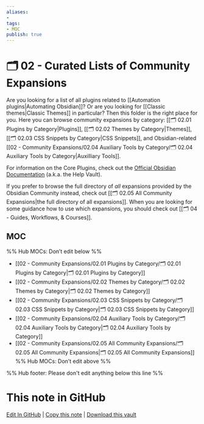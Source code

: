 ```yaml
---
aliases:
- 
tags: 
- MOC
publish: true
---
```


# 🗂️ 02 - Curated Lists of Community Expansions

Are you looking for a list of all plugins related to [[Automation plugins|Automating Obsidian]]? Or are you looking for [[Classic themes|Classic Themes]] in particular? Then this folder is the right place for you. Here you can browse community expansions by category: [[🗂️ 02.01 Plugins by Category|Plugins]], [[🗂️ 02.02 Themes by Category|Themes]], [[🗂️ 02.03 CSS Snippets by Category|CSS Snippets]], and Obsidian-related [[02 - Community Expansions/02.04 Auxiliary Tools by Category/🗂️ 02.04 Auxiliary Tools by Category|Auxilliary Tools]].

For information on the Core Plugins, check out the [Official Obsidian Documentation](https://help.obsidian.md/Plugins/Core+plugins) (a.k.a. the Help Vault).

If you prefer to browse the full directory of *all* expansions provided by the Obsidian Community instead, check out [[🗂️ 02.05 All Community Expansions|the full directory of all expansions]]. When you are looking for some guidance how to use which expansions, you should check out [[🗂️ 04 - Guides, Workflows, & Courses]]. 

## MOC

%% Hub MOCs: Don’t edit below  %%
-  [[02 - Community Expansions/02.01 Plugins by Category/🗂️ 02.01 Plugins by Category|🗂️ 02.01 Plugins by Category]]
-  [[02 - Community Expansions/02.02 Themes by Category/🗂️ 02.02 Themes by Category|🗂️ 02.02 Themes by Category]]
-  [[02 - Community Expansions/02.03 CSS Snippets by Category/🗂️ 02.03 CSS Snippets by Category|🗂️ 02.03 CSS Snippets by Category]]
-  [[02 - Community Expansions/02.04 Auxiliary Tools by Category/🗂️ 02.04 Auxiliary Tools by Category|🗂️ 02.04 Auxiliary Tools by Category]]
-  [[02 - Community Expansions/02.05 All Community Expansions/🗂️ 02.05 All Community Expansions|🗂️ 02.05 All Community Expansions]]
%% Hub MOCs: Don’t edit above  %%

%% Hub footer: Please don't edit anything below this line %%

# This note in GitHub

<span class="git-footer">[Edit In GitHub](https://github.dev/obsidian-community/obsidian-hub/blob/main/02%20-%20Community%20Expansions/%F0%9F%97%82%EF%B8%8F%2002%20-%20Community%20Expansions.md "git-hub-edit-note") | [Copy this note](https://raw.githubusercontent.com/obsidian-community/obsidian-hub/main/02%20-%20Community%20Expansions/%F0%9F%97%82%EF%B8%8F%2002%20-%20Community%20Expansions.md "git-hub-copy-note") | [Download this vault](https://github.com/obsidian-community/obsidian-hub/archive/refs/heads/main.zip "git-hub-download-vault") </span>
